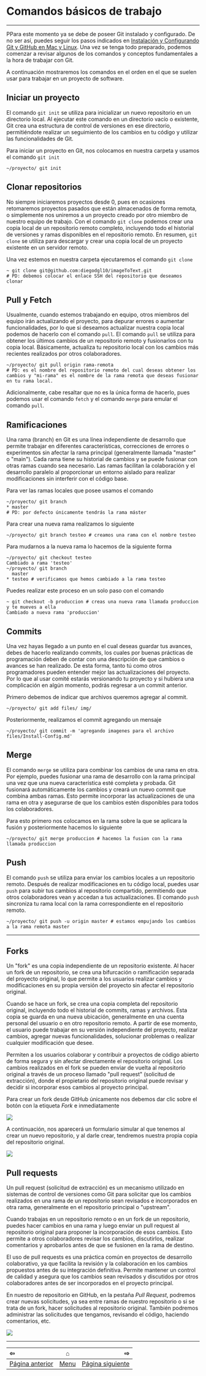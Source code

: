 # Comandos básicos de trabajo

--------------------------------------------------------------------------------

PPara este momento ya se debe de poseer Git instalado y configurado. De no ser así, puedes seguir los pasos indicados en [Instalación y Configurando Git y GitHub en Mac y Linux](Install-Config.md). Una vez se tenga todo preparado, podemos comenzar a revisar algunos de los comandos y conceptos fundamentales a la hora de trabajar con Git.

A continuación mostraremos los comandos en el orden en el que se suelen usar para trabajar en un proyecto de software.


## Iniciar un proyecto

El comando `git init` se utiliza para inicializar un nuevo repositorio en un directorio local. Al ejecutar este comando en un directorio vacío o existente, Git crea una estructura de control de versiones en ese directorio, permitiéndote realizar un seguimiento de los cambios en tu código y utilizar las funcionalidades de Git.

Para iniciar un proyecto en Git, nos colocamos en nuestra carpeta y usamos el comando `git init`

```
~/proyecto/ git init
```


## Clonar repositorios

No siempre iniciaremos proyectos desde 0, pues en ocasiones retomaremos proyectos pasados que están almacenados de forma remota, o simplemente nos uniremos a un proyecto creado por otro miembro de nuestro equipo de trabajo. Con el comando `git clone` podemos crear una copia local de un repositorio remoto completo, incluyendo todo el historial de versiones y ramas disponibles en el repositorio remoto. En resumen, `git clone` se utiliza para descargar y crear una copia local de un proyecto existente en un servidor remoto.

Una vez estemos en nuestra carpeta ejecutaremos el comando `git clone`

```
~ git clone git@github.com:diegodgl10/imageToText.git
# PD: debemos colocar el enlace SSH del repositorio que deseamos clonar
```


## Pull y Fetch

Usualmente, cuando estemos trabajando en equipo, otros miembros del equipo irán actualizando el proyecto, para depurar errores o aumentar funcionalidades, por lo que si deseamos actualizar nuestra copia local podemos de hacerlo con el comando `pull`. El comando `pull` se utiliza para obtener los últimos cambios de un repositorio remoto y fusionarlos con tu copia local. Básicamente, actualiza tu repositorio local con los cambios más recientes realizados por otros colaboradores.

```
~/proyecto/ git pull origin rama-remota
# PD: es el nombre del repositorio remoto del cual deseas obtener los cambios y "mi-rama" es el nombre de la rama remota que deseas fusionar en tu rama local. 
```

Adicionalmente, cabe resaltar que no es la única forma de hacerlo, pues podemos usar el comando `fetch` y el comando `merge` para emular el comando `pull`.


## Ramificaciones

Una rama (branch) en Git es una línea independiente de desarrollo que permite trabajar en diferentes características, correcciones de errores o experimentos sin afectar la rama principal (generalmente llamada "master" o "main"). Cada rama tiene su historial de cambios y se puede fusionar con otras ramas cuando sea necesario. Las ramas facilitan la colaboración y el desarrollo paralelo al proporcionar un entorno aislado para realizar modificaciones sin interferir con el código base.

Para ver las ramas locales que posee usamos el comando

```
~/proyecto/ git branch
* master
# PD: por defecto únicamente tendrás la rama máster
```

Para crear una nueva rama realizamos lo siguiente

```
~/proyecto/ git branch testeo # creamos una rama con el nombre testeo
```

Para mudarnos a la nueva rama lo hacemos de la siguiente forma

```
~/proyecto/ git checkout testeo
Cambiado a rama 'testeo'
~/proyecto/ git branch
  master
* testeo # verificamos que hemos cambiado a la rama testeo
```

Puedes realizar este proceso en un solo paso con el comando

```
~ git checkout -b produccion # creas una nueva rama llamada produccion y te mueves a ella
Cambiado a nueva rama 'produccion'
```

## Commits

Una vez hayas llegado a un punto en el cual deseas guardar tus avances, debes de hacerlo realizando commits, los cuales por buenas prácticas de programación deben de contar con una descripción de que cambios o avances se han realizado. De esta forma, tanto tú como otros programadores pueden entender mejor las actualizaciones del proyecto. Por lo que al usar comité estarás versionando tu proyecto y si hubiera una complicación en algún momento, podrás regresar a un commit anterior.

Primero debemos de indicar que archivos queremos agregar al commit.

```
~/proyecto/ git add files/ img/
```

Posteriormente, realizamos el commit agregando un mensaje

```
~/proyecto/ git commit -m 'agregando imagenes para el archivo files/Install-Config.md'
```


## Merge

El comando `merge` se utiliza para combinar los cambios de una rama en otra. Por ejemplo, puedes fusionar una rama de desarrollo con la rama principal una vez que una nueva característica esté completa y probada. Git fusionará automáticamente los cambios y creará un nuevo commit que combina ambas ramas. Esto permite incorporar las actualizaciones de una rama en otra y asegurarse de que los cambios estén disponibles para todos los colaboradores.

Para esto primero nos colocamos en la rama sobre la que se aplicara la fusión y posteriormente hacemos lo siguiente

```
~/proyecto/ git merge produccion # hacemos la fusion con la rama llamada produccion
```


## Push

El comando `push` se utiliza para enviar los cambios locales a un repositorio remoto. Después de realizar modificaciones en tu código local, puedes usar `push` para subir tus cambios al repositorio compartido, permitiendo que otros colaboradores vean y accedan a tus actualizaciones. El comando `push` sincroniza tu rama local con la rama correspondiente en el repositorio remoto.

```
~/proyecto/ git push -u origin master # estamos empujando los cambios a la rama remota master
```


--------------------------------------------------------------------------------

## Forks

Un "fork" es una copia independiente de un repositorio existente. Al hacer un fork de un repositorio, se crea una bifurcación o ramificación separada del proyecto original, lo que permite a los usuarios realizar cambios y modificaciones en su propia versión del proyecto sin afectar el repositorio original.

Cuando se hace un fork, se crea una copia completa del repositorio original, incluyendo todo el historial de commits, ramas y archivos. Esta copia se guarda en una nueva ubicación, generalmente en una cuenta personal del usuario o en otro repositorio remoto. A partir de ese momento, el usuario puede trabajar en su versión independiente del proyecto, realizar cambios, agregar nuevas funcionalidades, solucionar problemas o realizar cualquier modificación que desee.

Permiten a los usuarios colaborar y contribuir a proyectos de código abierto de forma segura y sin afectar directamente el repositorio original. Los cambios realizados en el fork se pueden enviar de vuelta al repositorio original a través de un proceso llamado "pull request" (solicitud de extracción), donde el propietario del repositorio original puede revisar y decidir si incorporar esos cambios al proyecto principal.

Para crear un fork desde GitHub únicamente nos debemos dar clic sobre el botón con la etiqueta *Fork* e inmediatamente

![](img/../../img/Basic_Commands/basic_commands_01.png)

A continuación, nos aparecerá un formulario simular al que tenemos al crear un nuevo repositorio, y al darle crear, tendremos nuestra propia copia del repositorio original.

![](img/../../img/Basic_Commands/basic_commands_02.png)


## Pull requests

Un pull request (solicitud de extracción) es un mecanismo utilizado en sistemas de control de versiones como Git para solicitar que los cambios realizados en una rama de un repositorio sean revisados e incorporados en otra rama, generalmente en el repositorio principal o "upstream".

Cuando trabajas en un repositorio remoto o en un fork de un repositorio, puedes hacer cambios en una rama y luego enviar un pull request al repositorio original para proponer la incorporación de esos cambios. Esto permite a otros colaboradores revisar los cambios, discutirlos, realizar comentarios y aprobarlos antes de que se fusionen en la rama de destino.

El uso de pull requests es una práctica común en proyectos de desarrollo colaborativo, ya que facilita la revisión y la colaboración en los cambios propuestos antes de su integración definitiva. Permite mantener un control de calidad y asegura que los cambios sean revisados y discutidos por otros colaboradores antes de ser incorporados en el proyecto principal.

En nuestro de repositorio en GitHub, en la pestaña *Pull Request*, podremos crear nuevas solicitudes, ya sea entre ramas de nuestro repositorio o si se trata de un fork, hacer solicitudes al repositorio original. También podremos administrar las solicitudes que tengamos, revisando el código, haciendo comentarios, etc.

![](img/../../img/Basic_Commands/basic_commands_03.png)

--------------------------------------------------------------------------------

|                 ⇦           |        ⌂     |                  ⇨            |
|:----------------------------|:------------:|------------------------------:|
| [Página anterior][anterior] | [Menu](menu) | [Página siguiente][siguiente] |


[anterior]: ../First_Proyect.md
[menu]: ../README.md
[siguiente]: ./Additional_Tools.md
